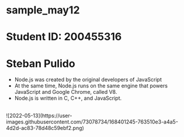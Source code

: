 # sample_may12
# Student ID: 200455316
# Steban Pulido

- Node.js was created by the original developers of JavaScript
- At the same time, Node.js runs on the same engine that powers JavaScript and Google Chrome, called V8.
- Node.js is written in C, C++, and JavaScript.
<br>
![2022-05-13](https://user-images.githubusercontent.com/73078734/168401245-763510e3-a4a5-4d2d-ac83-78d48c59ebf2.png)
